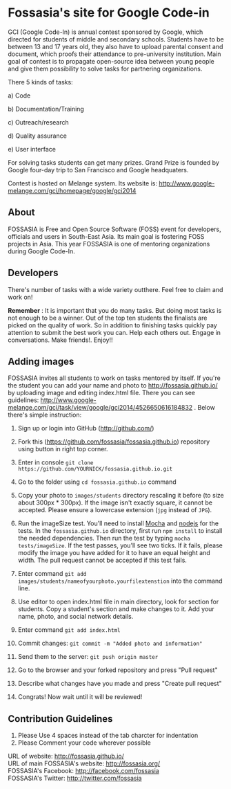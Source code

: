 # Fossasia's site for Google Code-in

GCI (Google Code-In) is annual contest sponsored by Google, which directed for students of middle and secondary schools. 
Students have to be between 13 and 17 years old, they also have to upload parental consent and document, which proofs their attendance to pre-university institution.
Main goal of contest is to propagate open-source idea between young people and give them possibility to solve tasks for partnering organizations.

There 5 kinds of tasks:

a) Code

b) Documentation/Training

c) Outreach/research

d) Quality assurance

e) User interface

For solving tasks students can get many prizes. Grand Prize is founded by Google four-day trip to San Francisco and Google headquaters.

Contest is hosted on Melange system. Its website is: http://www.google-melange.com/gci/homepage/google/gci2014

## About

FOSSASIA is Free and Open Source Software (FOSS) event for developers, officials and users in South-East Asia. Its main goal is fostering FOSS projects in Asia.
This year FOSSASIA is one of mentoring organizations during Google Code-In. 

## Developers

There's number of tasks with a wide variety outthere. Feel free to claim and work on!  

**Remember** : It is important that you do many tasks. But doing most tasks is not enough to be a winner. Out of the top ten students the finalists are picked on the quality of work. So in addition to finishing tasks quickly pay attention to submit the best work you can. Help each others out. Engage in conversations. Make friends!. Enjoy!!

## Adding images

FOSSASIA invites all students to work on tasks mentored by itself. If you're the student you can add your name and photo to http://fossasia.github.io/ by uploading image and editing index.html file. 
There you can see guidelines: http://www.google-melange.com/gci/task/view/google/gci2014/4526650616184832 . Below there's simple instruction:

1. Sign up or login into GitHub (http://github.com/)

1. Fork this (https://github.com/fossasia/fossasia.github.io) repository using button in right top corner.

1. Enter in console `git clone https://github.com/YOURNICK/fossasia.github.io.git`

1. Go to the folder using `cd fossasia.github.io` command

1. Copy your photo to `images/students` directory rescaling it before (to size about 300px * 300px). If the image isn't exactly square, it cannot be accepted. Please ensure a lowercase extension (`jpg` instead of `JPG`).

1. Run the imageSize test. You'll need to install [Mocha](http://mochajs.org/) and [nodejs](http://nodejs.org/) for the tests. In the `fossasia.github.io` directory, first run `npm install` to install the needed dependencies. Then run the test by typing `mocha tests/imageSize`. If the test passes, you'll see two ticks. If it fails, please modify the image you have added for it to have an equal height and width. The pull request cannot be accepted if this test fails.

1. Enter command `git add images/students/nameofyourphoto.yourfilextenstion` into the command line.

1. Use editor to open index.html file in main directory, look for section for students. Copy a student's section and make changes to it. Add your name, photo, and social network details.

1. Enter command `git add index.html`

1. Commit changes: `git commit -m "Added photo and information"`

1. Send them to the server: `git push origin master`

1. Go to the browser and your forked repository and press "Pull request"

1. Describe what changes have you made and press "Create pull request"

1. Congrats! Now wait until it will be reviewed!

## Contribution Guidelines

1. Please Use 4 spaces instead of the tab charcter for indentation
1. Please Comment your code wherever possible

URL of website: http://fossasia.github.io/  
URL of main FOSSASIA's website: http://fossasia.org/  
FOSSASIA's Facebook: http://facebook.com/fossasia  
FOSSASIA's Twitter: http://twitter.com/fossasia  